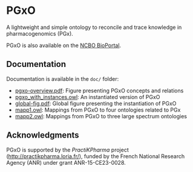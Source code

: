 # PGxO

A lightweight and simple ontology to reconcile and trace knowledge in pharmacogenomics (PGx).

PGxO is also available on the [NCBO BioPortal](https://bioportal.bioontology.org/ontologies/PGXO).

## Documentation

Documentation is available in the ``doc/`` folder:

* [pgxo-overview.pdf](doc/pgxo-overview.pdf): Figure presenting PGxO concepts and relations
* [pgxo_with_instances.owl](doc/pgxo_with_instances.owl): An instantiated version of PGxO
* [global-fig.pdf](doc/global-fig.pdf): Global figure presenting the instantiation of PGxO
* [mapp1.owl](doc/mapp1.owl): Mappings from PGxO to four ontologies related to PGx
* [mapp2.owl](doc/mapp2.owl): Mappings from PGxO to three large spectrum ontologies


## Acknowledgments

PGxO is supported by the *PractiKPharma* project (http://practikpharma.loria.fr/), funded by the French National Research Agency (ANR) under grant ANR-15-CE23-0028.